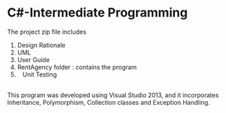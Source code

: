 # C#-Intermediate Programming

<p>The project zip file includes
<ol>
<li>
    Design Rationale
    </li>
    <li>
    UML</li>
    <li>
    User Guide</li>
    <li>
     RentAgency folder : contains the program</li>
    <li>
    Unit Testing
</li>
</ol>
<br>
This program was developed using Visual Studio 2013, and it incorporates Inheritance, Polymorphism, Collection classes
and Exception Handling.
</p>
